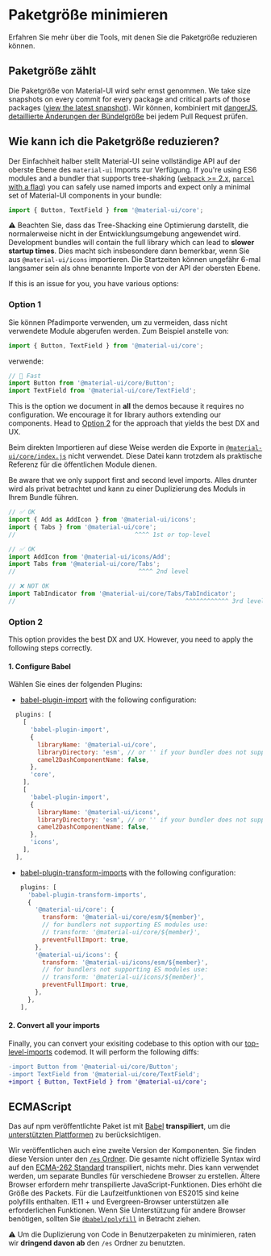 # Paketgröße minimieren

<p class="description">Erfahren Sie mehr über die Tools, mit denen Sie die Paketgröße reduzieren können.</p>

## Paketgröße zählt

Die Paketgröße von Material-UI wird sehr ernst genommen. We take size snapshots on every commit for every package and critical parts of those packages ([view the latest snapshot](/size-snapshot)). Wir können, kombiniert mit [dangerJS](https://danger.systems/js/), [detaillierte Änderungen der Bündelgröße](https://github.com/mui-org/material-ui/pull/14638#issuecomment-466658459) bei jedem Pull Request prüfen.

## Wie kann ich die Paketgröße reduzieren?

Der Einfachheit halber stellt Material-UI seine vollständige API auf der oberste Ebene des `material-ui` Imports zur Verfügung. If you're using ES6 modules and a bundler that supports tree-shaking ([`webpack` >= 2.x](https://webpack.js.org/guides/tree-shaking/), [`parcel` with a flag](https://en.parceljs.org/cli.html#enable-experimental-scope-hoisting/tree-shaking-support)) you can safely use named imports and expect only a minimal set of Material-UI components in your bundle:

```js
import { Button, TextField } from '@material-ui/core';
```

⚠️ Beachten Sie, dass das Tree-Shacking eine Optimierung darstellt, die normalerweise nicht in der Entwicklungsumgebung angewendet wird. Development bundles will contain the full library which can lead to **slower startup times**. Dies macht sich insbesondere dann bemerkbar, wenn Sie aus `@material-ui/icons` importieren. Die Startzeiten können ungefähr 6-mal langsamer sein als ohne benannte Importe von der API der obersten Ebene.

If this is an issue for you, you have various options:

### Option 1

Sie können Pfadimporte verwenden, um zu vermeiden, dass nicht verwendete Module abgerufen werden. Zum Beispiel anstelle von:

```js
import { Button, TextField } from '@material-ui/core';
```

verwende:

```js
// 🚀 Fast
import Button from '@material-ui/core/Button';
import TextField from '@material-ui/core/TextField';
```

This is the option we document in **all** the demos because it requires no configuration. We encourage it for library authors extending our components. Head to [Option 2](#option-2) for the approach that yields the best DX and UX.

Beim direkten Importieren auf diese Weise werden die Exporte in [`@material-ui/core/index.js`](https://github.com/mui-org/material-ui/blob/master/packages/material-ui/src/index.js) nicht verwendet. Diese Datei kann trotzdem als praktische Referenz für die öffentlichen Module dienen.

Be aware that we only support first and second level imports. Alles drunter wird als privat betrachtet und kann zu einer Duplizierung des Moduls in Ihrem Bundle führen.

```js
// ✅ OK
import { Add as AddIcon } from '@material-ui/icons';
import { Tabs } from '@material-ui/core';
//                                 ^^^^ 1st or top-level

// ✅ OK
import AddIcon from '@material-ui/icons/Add';
import Tabs from '@material-ui/core/Tabs';
//                                  ^^^^ 2nd level

// ❌ NOT OK
import TabIndicator from '@material-ui/core/Tabs/TabIndicator';
//                                               ^^^^^^^^^^^^ 3rd level
```

### Option 2

This option provides the best DX and UX. However, you need to apply the following steps correctly.

#### 1. Configure Babel

Wählen Sie eines der folgenden Plugins:

- [babel-plugin-import](https://github.com/ant-design/babel-plugin-import) with the following configuration:

```js
  plugins: [
    [
      'babel-plugin-import',
      {
        libraryName: '@material-ui/core',
        libraryDirectory: 'esm', // or '' if your bundler does not support ES modules
        camel2DashComponentName: false,
      },
      'core',
    ],
    [
      'babel-plugin-import',
      {
        libraryName: '@material-ui/icons',
        libraryDirectory: 'esm', // or '' if your bundler does not support ES modules
        camel2DashComponentName: false,
      },
      'icons',
    ],
  ],
  ```
- [babel-plugin-transform-imports](https://www.npmjs.com/package/babel-plugin-transform-imports) with the following configuration:

  ```js
  plugins: [
    'babel-plugin-transform-imports',
    {
      '@material-ui/core': {
        transform: '@material-ui/core/esm/${member}',
        // for bundlers not supporting ES modules use:
        // transform: '@material-ui/core/${member}',
        preventFullImport: true,
      },
      '@material-ui/icons': {
        transform: '@material-ui/icons/esm/${member}',
        // for bundlers not supporting ES modules use:
        // transform: '@material-ui/icons/${member}',
        preventFullImport: true,
      },
    },
  ],
  ```

#### 2. Convert all your imports

Finally, you can convert your exisiting codebase to this option with our [top-level-imports](https://github.com/mui-org/material-ui/blob/master/packages/material-ui-codemod/README.md#top-level-imports) codemod.
It will perform the following diffs:

```diff
-import Button from '@material-ui/core/Button';
-import TextField from '@material-ui/core/TextField';
+import { Button, TextField } from '@material-ui/core';
```

## ECMAScript

Das auf npm veröffentlichte Paket ist mit [Babel](https://github.com/babel/babel) **transpiliert**, um die [ unterstützten Plattformen](/getting-started/supported-platforms/) zu berücksichtigen.

Wir veröffentlichen auch eine zweite Version der Komponenten. Sie finden diese Version unter den [`/es` Ordner](https://unpkg.com/@material-ui/core/es/). Die gesamte nicht offizielle Syntax wird auf den [ECMA-262 Standard](https://www.ecma-international.org/publications/standards/Ecma-262.htm) transpiliert, nichts mehr. Dies kann verwendet werden, um separate Bundles für verschiedene Browser zu erstellen. Ältere Browser erfordern mehr transpilierte JavaScript-Funktionen. Dies erhöht die Größe des Packets. Für die Laufzeitfunktionen von ES2015 sind keine polyfills enthalten. IE11 + und Evergreen-Browser unterstützen alle erforderlichen Funktionen. Wenn Sie Unterstützung für andere Browser benötigen, sollten Sie [`@babel/polyfill`](https://www.npmjs.com/package/@babel/polyfill) in Betracht ziehen.

⚠️ Um die Duplizierung von Code in Benutzerpaketen zu minimieren, raten wir **dringend davon ab** den `/es` Ordner zu benutzten.